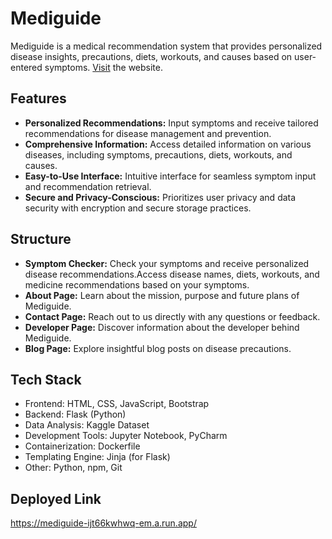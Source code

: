 # Mediguide

Mediguide is a medical recommendation system that provides personalized disease insights, precautions, diets, workouts, and causes based on user-entered symptoms.
<a href="https://mediguide-ijt66kwhwq-em.a.run.app/">Visit</a> the website.

## Features

- **Personalized Recommendations:** Input symptoms and receive tailored recommendations for disease management and prevention.
- **Comprehensive Information:** Access detailed information on various diseases, including symptoms, precautions, diets, workouts, and causes.
- **Easy-to-Use Interface:** Intuitive interface for seamless symptom input and recommendation retrieval.
- **Secure and Privacy-Conscious:** Prioritizes user privacy and data security with encryption and secure storage practices.

## Structure

- **Symptom Checker:** Check your symptoms and receive personalized disease recommendations.Access disease names, diets, workouts, and medicine recommendations based on your symptoms.
- **About Page:** Learn about the mission, purpose and future plans of Mediguide.
- **Contact Page:** Reach out to us directly with any questions or feedback.
- **Developer Page:** Discover information about the developer behind Mediguide.
- **Blog Page:** Explore insightful blog posts on disease precautions.

## Tech Stack

- Frontend: HTML, CSS, JavaScript, Bootstrap
- Backend: Flask (Python)
- Data Analysis: Kaggle Dataset
- Development Tools: Jupyter Notebook, PyCharm
- Containerization: Dockerfile
- Templating Engine: Jinja (for Flask)
- Other: Python, npm, Git


## Deployed Link

https://mediguide-ijt66kwhwq-em.a.run.app/
